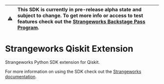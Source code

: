 | ⚠️    | This SDK is currently in pre-release alpha state and subject to change. To get more info or access to test features check out the [Strangeworks Backstage Pass Program](https://strangeworks.com/backstage). |
|---------------|:------------------------|

# Strangeworks Qiskit Extension

Strangeworks Python SDK extension for Qiskit. 


 
For more information on using the SDK check out the [Strangeworks documentation](https://docs.strangeworks.com/).
